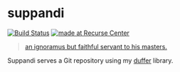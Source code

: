 suppandi
========
[![Build Status](https://travis-ci.org/vaibhavsagar/suppandi.svg?branch=master)](https://travis-ci.org/vaibhavsagar/suppandi)
[![made at Recurse Center](https://cdn.rawgit.com/heatherbooker/made_at_rc/master/made_at_RC.svg)](https://www.recurse.com)

> [an ignoramus but faithful servant to his
> masters.](https://en.wikipedia.org/w/index.php?title=Suppandi&oldid=750502254)

Suppandi serves a Git repository using my
[duffer](https://github.com/vaibhavsagar/duffer) library.
